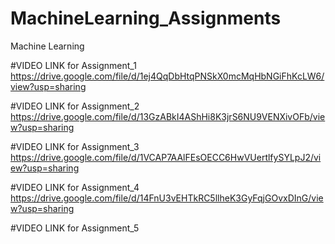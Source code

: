 # MachineLearning_Assignments
Machine Learning

#VIDEO LINK for Assignment_1
https://drive.google.com/file/d/1ej4QqDbHtqPNSkX0mcMqHbNGiFhKcLW6/view?usp=sharing

#VIDEO LINK for Assignment_2
https://drive.google.com/file/d/13GzABkI4AShHi8K3jrS6NU9VENXivOFb/view?usp=sharing

#VIDEO LINK for Assignment_3
https://drive.google.com/file/d/1VCAP7AAlFEsOECC6HwVUertlfySYLpJ2/view?usp=sharing

#VIDEO LINK for Assignment_4
https://drive.google.com/file/d/14FnU3vEHTkRC5llheK3GyFqjGOvxDInG/view?usp=sharing

#VIDEO LINK for Assignment_5

